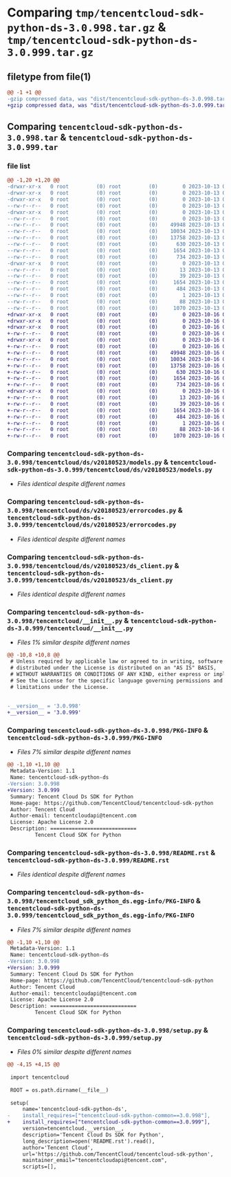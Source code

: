 # Comparing `tmp/tencentcloud-sdk-python-ds-3.0.998.tar.gz` & `tmp/tencentcloud-sdk-python-ds-3.0.999.tar.gz`

## filetype from file(1)

```diff
@@ -1 +1 @@
-gzip compressed data, was "dist/tencentcloud-sdk-python-ds-3.0.998.tar", last modified: Fri Oct 13 00:26:57 2023, max compression
+gzip compressed data, was "dist/tencentcloud-sdk-python-ds-3.0.999.tar", last modified: Mon Oct 16 00:26:11 2023, max compression
```

## Comparing `tencentcloud-sdk-python-ds-3.0.998.tar` & `tencentcloud-sdk-python-ds-3.0.999.tar`

### file list

```diff
@@ -1,20 +1,20 @@
-drwxr-xr-x   0 root         (0) root         (0)        0 2023-10-13 00:26:57.000000 tencentcloud-sdk-python-ds-3.0.998/
-drwxr-xr-x   0 root         (0) root         (0)        0 2023-10-13 00:26:57.000000 tencentcloud-sdk-python-ds-3.0.998/tencentcloud/
-drwxr-xr-x   0 root         (0) root         (0)        0 2023-10-13 00:26:57.000000 tencentcloud-sdk-python-ds-3.0.998/tencentcloud/ds/
--rw-r--r--   0 root         (0) root         (0)        0 2023-10-13 00:26:57.000000 tencentcloud-sdk-python-ds-3.0.998/tencentcloud/ds/__init__.py
-drwxr-xr-x   0 root         (0) root         (0)        0 2023-10-13 00:26:57.000000 tencentcloud-sdk-python-ds-3.0.998/tencentcloud/ds/v20180523/
--rw-r--r--   0 root         (0) root         (0)        0 2023-10-13 00:26:57.000000 tencentcloud-sdk-python-ds-3.0.998/tencentcloud/ds/v20180523/__init__.py
--rw-r--r--   0 root         (0) root         (0)    49948 2023-10-13 00:26:57.000000 tencentcloud-sdk-python-ds-3.0.998/tencentcloud/ds/v20180523/models.py
--rw-r--r--   0 root         (0) root         (0)    10034 2023-10-13 00:26:57.000000 tencentcloud-sdk-python-ds-3.0.998/tencentcloud/ds/v20180523/errorcodes.py
--rw-r--r--   0 root         (0) root         (0)    13758 2023-10-13 00:26:57.000000 tencentcloud-sdk-python-ds-3.0.998/tencentcloud/ds/v20180523/ds_client.py
--rw-r--r--   0 root         (0) root         (0)      630 2023-10-13 00:26:57.000000 tencentcloud-sdk-python-ds-3.0.998/tencentcloud/__init__.py
--rw-r--r--   0 root         (0) root         (0)     1654 2023-10-13 00:26:57.000000 tencentcloud-sdk-python-ds-3.0.998/PKG-INFO
--rw-r--r--   0 root         (0) root         (0)      734 2023-10-13 00:26:57.000000 tencentcloud-sdk-python-ds-3.0.998/README.rst
-drwxr-xr-x   0 root         (0) root         (0)        0 2023-10-13 00:26:57.000000 tencentcloud-sdk-python-ds-3.0.998/tencentcloud_sdk_python_ds.egg-info/
--rw-r--r--   0 root         (0) root         (0)       13 2023-10-13 00:26:57.000000 tencentcloud-sdk-python-ds-3.0.998/tencentcloud_sdk_python_ds.egg-info/top_level.txt
--rw-r--r--   0 root         (0) root         (0)       39 2023-10-13 00:26:57.000000 tencentcloud-sdk-python-ds-3.0.998/tencentcloud_sdk_python_ds.egg-info/requires.txt
--rw-r--r--   0 root         (0) root         (0)     1654 2023-10-13 00:26:57.000000 tencentcloud-sdk-python-ds-3.0.998/tencentcloud_sdk_python_ds.egg-info/PKG-INFO
--rw-r--r--   0 root         (0) root         (0)      484 2023-10-13 00:26:57.000000 tencentcloud-sdk-python-ds-3.0.998/tencentcloud_sdk_python_ds.egg-info/SOURCES.txt
--rw-r--r--   0 root         (0) root         (0)        1 2023-10-13 00:26:57.000000 tencentcloud-sdk-python-ds-3.0.998/tencentcloud_sdk_python_ds.egg-info/dependency_links.txt
--rw-r--r--   0 root         (0) root         (0)       88 2023-10-13 00:26:57.000000 tencentcloud-sdk-python-ds-3.0.998/setup.cfg
--rw-r--r--   0 root         (0) root         (0)     1070 2023-10-13 00:26:57.000000 tencentcloud-sdk-python-ds-3.0.998/setup.py
+drwxr-xr-x   0 root         (0) root         (0)        0 2023-10-16 00:26:11.000000 tencentcloud-sdk-python-ds-3.0.999/
+drwxr-xr-x   0 root         (0) root         (0)        0 2023-10-16 00:26:11.000000 tencentcloud-sdk-python-ds-3.0.999/tencentcloud/
+drwxr-xr-x   0 root         (0) root         (0)        0 2023-10-16 00:26:11.000000 tencentcloud-sdk-python-ds-3.0.999/tencentcloud/ds/
+-rw-r--r--   0 root         (0) root         (0)        0 2023-10-16 00:26:11.000000 tencentcloud-sdk-python-ds-3.0.999/tencentcloud/ds/__init__.py
+drwxr-xr-x   0 root         (0) root         (0)        0 2023-10-16 00:26:11.000000 tencentcloud-sdk-python-ds-3.0.999/tencentcloud/ds/v20180523/
+-rw-r--r--   0 root         (0) root         (0)        0 2023-10-16 00:26:11.000000 tencentcloud-sdk-python-ds-3.0.999/tencentcloud/ds/v20180523/__init__.py
+-rw-r--r--   0 root         (0) root         (0)    49948 2023-10-16 00:26:11.000000 tencentcloud-sdk-python-ds-3.0.999/tencentcloud/ds/v20180523/models.py
+-rw-r--r--   0 root         (0) root         (0)    10034 2023-10-16 00:26:11.000000 tencentcloud-sdk-python-ds-3.0.999/tencentcloud/ds/v20180523/errorcodes.py
+-rw-r--r--   0 root         (0) root         (0)    13758 2023-10-16 00:26:11.000000 tencentcloud-sdk-python-ds-3.0.999/tencentcloud/ds/v20180523/ds_client.py
+-rw-r--r--   0 root         (0) root         (0)      630 2023-10-16 00:26:11.000000 tencentcloud-sdk-python-ds-3.0.999/tencentcloud/__init__.py
+-rw-r--r--   0 root         (0) root         (0)     1654 2023-10-16 00:26:11.000000 tencentcloud-sdk-python-ds-3.0.999/PKG-INFO
+-rw-r--r--   0 root         (0) root         (0)      734 2023-10-16 00:26:11.000000 tencentcloud-sdk-python-ds-3.0.999/README.rst
+drwxr-xr-x   0 root         (0) root         (0)        0 2023-10-16 00:26:11.000000 tencentcloud-sdk-python-ds-3.0.999/tencentcloud_sdk_python_ds.egg-info/
+-rw-r--r--   0 root         (0) root         (0)       13 2023-10-16 00:26:11.000000 tencentcloud-sdk-python-ds-3.0.999/tencentcloud_sdk_python_ds.egg-info/top_level.txt
+-rw-r--r--   0 root         (0) root         (0)       39 2023-10-16 00:26:11.000000 tencentcloud-sdk-python-ds-3.0.999/tencentcloud_sdk_python_ds.egg-info/requires.txt
+-rw-r--r--   0 root         (0) root         (0)     1654 2023-10-16 00:26:11.000000 tencentcloud-sdk-python-ds-3.0.999/tencentcloud_sdk_python_ds.egg-info/PKG-INFO
+-rw-r--r--   0 root         (0) root         (0)      484 2023-10-16 00:26:11.000000 tencentcloud-sdk-python-ds-3.0.999/tencentcloud_sdk_python_ds.egg-info/SOURCES.txt
+-rw-r--r--   0 root         (0) root         (0)        1 2023-10-16 00:26:11.000000 tencentcloud-sdk-python-ds-3.0.999/tencentcloud_sdk_python_ds.egg-info/dependency_links.txt
+-rw-r--r--   0 root         (0) root         (0)       88 2023-10-16 00:26:11.000000 tencentcloud-sdk-python-ds-3.0.999/setup.cfg
+-rw-r--r--   0 root         (0) root         (0)     1070 2023-10-16 00:26:11.000000 tencentcloud-sdk-python-ds-3.0.999/setup.py
```

### Comparing `tencentcloud-sdk-python-ds-3.0.998/tencentcloud/ds/v20180523/models.py` & `tencentcloud-sdk-python-ds-3.0.999/tencentcloud/ds/v20180523/models.py`

 * *Files identical despite different names*

### Comparing `tencentcloud-sdk-python-ds-3.0.998/tencentcloud/ds/v20180523/errorcodes.py` & `tencentcloud-sdk-python-ds-3.0.999/tencentcloud/ds/v20180523/errorcodes.py`

 * *Files identical despite different names*

### Comparing `tencentcloud-sdk-python-ds-3.0.998/tencentcloud/ds/v20180523/ds_client.py` & `tencentcloud-sdk-python-ds-3.0.999/tencentcloud/ds/v20180523/ds_client.py`

 * *Files identical despite different names*

### Comparing `tencentcloud-sdk-python-ds-3.0.998/tencentcloud/__init__.py` & `tencentcloud-sdk-python-ds-3.0.999/tencentcloud/__init__.py`

 * *Files 1% similar despite different names*

```diff
@@ -10,8 +10,8 @@
 # Unless required by applicable law or agreed to in writing, software
 # distributed under the License is distributed on an "AS IS" BASIS,
 # WITHOUT WARRANTIES OR CONDITIONS OF ANY KIND, either express or implied.
 # See the License for the specific language governing permissions and
 # limitations under the License.
 
 
-__version__ = '3.0.998'
+__version__ = '3.0.999'
```

### Comparing `tencentcloud-sdk-python-ds-3.0.998/PKG-INFO` & `tencentcloud-sdk-python-ds-3.0.999/PKG-INFO`

 * *Files 7% similar despite different names*

```diff
@@ -1,10 +1,10 @@
 Metadata-Version: 1.1
 Name: tencentcloud-sdk-python-ds
-Version: 3.0.998
+Version: 3.0.999
 Summary: Tencent Cloud Ds SDK for Python
 Home-page: https://github.com/TencentCloud/tencentcloud-sdk-python
 Author: Tencent Cloud
 Author-email: tencentcloudapi@tencent.com
 License: Apache License 2.0
 Description: ============================
         Tencent Cloud SDK for Python
```

### Comparing `tencentcloud-sdk-python-ds-3.0.998/README.rst` & `tencentcloud-sdk-python-ds-3.0.999/README.rst`

 * *Files identical despite different names*

### Comparing `tencentcloud-sdk-python-ds-3.0.998/tencentcloud_sdk_python_ds.egg-info/PKG-INFO` & `tencentcloud-sdk-python-ds-3.0.999/tencentcloud_sdk_python_ds.egg-info/PKG-INFO`

 * *Files 7% similar despite different names*

```diff
@@ -1,10 +1,10 @@
 Metadata-Version: 1.1
 Name: tencentcloud-sdk-python-ds
-Version: 3.0.998
+Version: 3.0.999
 Summary: Tencent Cloud Ds SDK for Python
 Home-page: https://github.com/TencentCloud/tencentcloud-sdk-python
 Author: Tencent Cloud
 Author-email: tencentcloudapi@tencent.com
 License: Apache License 2.0
 Description: ============================
         Tencent Cloud SDK for Python
```

### Comparing `tencentcloud-sdk-python-ds-3.0.998/setup.py` & `tencentcloud-sdk-python-ds-3.0.999/setup.py`

 * *Files 0% similar despite different names*

```diff
@@ -4,15 +4,15 @@
 
 import tencentcloud
 
 ROOT = os.path.dirname(__file__)
 
 setup(
     name='tencentcloud-sdk-python-ds',
-    install_requires=["tencentcloud-sdk-python-common==3.0.998"],
+    install_requires=["tencentcloud-sdk-python-common==3.0.999"],
     version=tencentcloud.__version__,
     description='Tencent Cloud Ds SDK for Python',
     long_description=open('README.rst').read(),
     author='Tencent Cloud',
     url='https://github.com/TencentCloud/tencentcloud-sdk-python',
     maintainer_email="tencentcloudapi@tencent.com",
     scripts=[],
```


